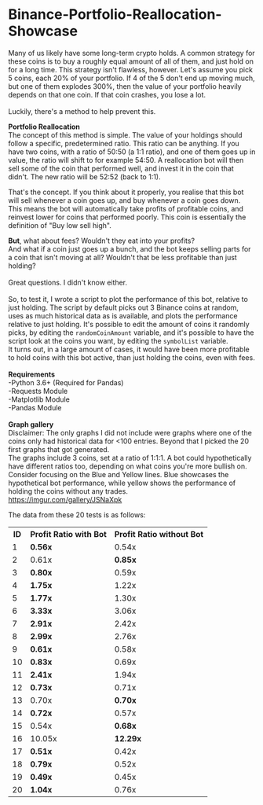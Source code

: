 # Binance-Portfolio-Reallocation-Showcase
Many of us likely have some long-term crypto holds. 
A common strategy for these coins is to buy a roughly equal amount of all of them, and just hold on for a long time.
This strategy isn't flawless, however. 
Let's assume you pick 5 coins, each 20% of your portfolio. 
If 4 of the 5 don't end up moving much, but one of them explodes 300%, then the value of your portfolio heavily depends on that one coin.
If that coin crashes, you lose a lot. <br><br>
Luckily, there's a method to help prevent this. <br>

<b>Portfolio Reallocation</b><br>
The concept of this method is simple. The value of your holdings should follow a specific, predetermined ratio. 
This ratio can be anything. 
If you have two coins, with a ratio of 50:50 (a 1:1 ratio), and one of them goes up in value, the ratio will shift to for example
54:50. A reallocation bot will then sell some of the coin that performed well, and invest it in the coin that didn't. 
The new ratio will be 52:52 (back to 1:1).<br>

That's the concept. If you think about it properly, you realise that this bot will sell whenever a coin goes up, and buy whenever a coin goes down.
This means the bot will automatically take profits of profitable coins, and reinvest lower for coins that performed poorly.
This coin is essentially the definition of "Buy low sell high".<br>

<b>But</b>, what about fees? Wouldn't they eat into your profits?<br>
And what if a coin just goes up a bunch, and the bot keeps selling parts for a coin that isn't moving at all? 
Wouldn't that be less profitable than just holding?<br><br>
Great questions. I didn't know either. <br><br>
So, to test it, I wrote a script to plot the performance of this bot, relative to just holding. 
The script by default picks out 3 Binance coins at random, uses as much historical data as is available, and plots the performance relative to just holding.
It's possible to edit the amount of coins it randomly picks, by editing the `randomCoinAmount` variable, and it's possible to have the script look at the coins you want,
by editing the `symbolList` variable.<br>
It turns out, in a large amount of cases, it would have been more profitable to hold coins with this bot active, than just holding the coins, even with fees.
<br><br>
<b>Requirements</b><br>
-Python 3.6+ (Required for Pandas)<br>
-Requests Module<br>
-Matplotlib Module<br>
-Pandas Module<br>
<br>
<b>Graph gallery</b><br>
Disclaimer: The only graphs I did not include were graphs where one of the coins only had historical data for <100 entries. Beyond that I picked the 20 first graphs that got generated.<br>
The graphs include 3 coins, set at a ratio of 1:1:1. A bot could hypothetically have different ratios too, depending on what coins you're more bullish on.<br>
Consider focusing on the Blue and Yellow lines. Blue showcases the hypothetical bot performance, while yellow shows the performance of holding the coins without any trades. <br>
https://imgur.com/gallery/JSNaXpk<br>

The data from these 20 tests is as follows:<br>
<table>
  <tr>
    <th>ID</th>
    <th>Profit Ratio with Bot</th>
    <th>Profit Ratio without Bot</th>
  </tr>
  <tr>
    <td>1</td>
    <td><b>0.56x</b></td>
    <td>0.54x</td>
  </tr>
  <tr>
    <td>2</td>
    <td>0.61x</td>
    <td><b>0.85x</b></td>
  </tr>
  <tr>
    <td>3</td>
    <td><b>0.80x</b></td>
    <td>0.59x</td>
  </tr>
  <tr>
    <td>4</td>
    <td><b>1.75x</b></td>
    <td>1.22x</td>
  </tr>
  <tr>
    <td>5</td>
    <td><b>1.77x</b></td>
    <td>1.30x</td>
  </tr>
  <tr>
    <td>6</td>
    <td><b>3.33x</b></td>
    <td>3.06x</td>
  </tr>
  <tr>
    <td>7</td>
    <td><b>2.91x</b></td>
    <td>2.42x</td>
  </tr>
  <tr>
    <td>8</td>
    <td><b>2.99x</b></td>
    <td>2.76x</td>
  </tr>
  <tr>
    <td>9</td>
    <td><b>0.61x</b></td>
    <td>0.58x</td>
  </tr>
  <tr>
    <td>10</td>
    <td><b>0.83x</b></td>
    <td>0.69x</td>
  </tr>
  <tr>
    <td>11</td>
    <td><b>2.41x</b></td>
    <td>1.94x</td>
  </tr>
  <tr>
    <td>12</td>
    <td><b>0.73x</b></td>
    <td>0.71x</td>
  </tr>
  <tr>
    <td>13</td>
    <td>0.70x</td>
    <td><b>0.70x</b></td>
  </tr>
  <tr>
    <td>14</td>
    <td><b>0.72x</b></td>
    <td>0.57x</td>
  </tr>
  <tr>
    <td>15</td>
    <td>0.54x</td>
    <td><b>0.68x</b></td>
  </tr>
  <tr>
    <td>16</td>
    <td>10.05x</td>
    <td><b>12.29x</b></td>
  </tr>
  <tr>
    <td>17</td>
    <td><b>0.51x</b></td>
    <td>0.42x</td>
  </tr>
  <tr>
    <td>18</td>
    <td><b>0.79x</b></td>
    <td>0.52x</td>
  </tr>
  <tr>
    <td>19</td>
    <td><b>0.49x</b></td>
    <td>0.45x</td>
  </tr>
  <tr>
    <td>20</td>
    <td><b>1.04x</b></td>
    <td>0.76x</td>
  </tr>
</table>
